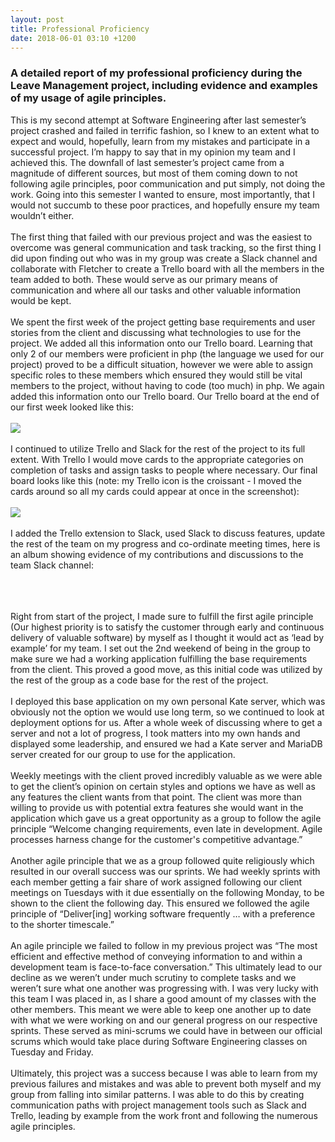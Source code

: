 ```yaml
---
layout: post
title: Professional Proficiency
date: 2018-06-01 03:10 +1200
---
```


<h3>A detailed report of my professional proficiency during the Leave Management project, including evidence and examples of my usage of agile principles.</h3>

This is my second attempt at Software Engineering after last semester’s project crashed and failed in terrific fashion, so I knew to an extent what to expect and would, hopefully, learn from my mistakes and participate in a successful project. I’m happy to say that in my opinion my team and I achieved this. The downfall of last semester’s project came from a magnitude of different sources, but most of them coming down to not following agile principles, poor communication and put simply, not doing the work. Going into this semester I wanted to ensure, most importantly, that I would not succumb to these poor practices, and hopefully ensure my team wouldn’t either.<br /><br />
The first thing that failed with our previous project and was the easiest to overcome was general communication and task tracking, so the first thing I did upon finding out who was in my group was create a Slack channel and collaborate with Fletcher to create a Trello board with all the members in the team added to both. These would serve as our primary means of communication and where all our tasks and other valuable information would be kept.<br /><br />
We spent the first week of the project getting base requirements and user stories from the client and discussing what technologies to use for the project. We added all this information onto our Trello board. Learning that only 2 of our members were proficient in php (the language we used for our project) proved to be a difficult situation, however we were able to assign specific roles to these members which ensured they would still be vital members to the project, without having to code (too much) in php. We again added this information onto our Trello board. Our Trello board at the end of our first week looked like this:<br /><br />
<img src="https://i.imgur.com/y0ZfXuI.png"><br /><br />
I continued to utilize Trello and Slack for the rest of the project to its full extent. With Trello I would move cards to the appropriate categories on completion of tasks and assign tasks to people where necessary. Our final board looks like this (note: my Trello icon is the croissant - I moved the cards around so all my cards could appear at once in the screenshot):<br /><br />
<img src="https://i.imgur.com/MZbeuzD.jpg"><br /><br />
I added the Trello extension to Slack, used Slack to discuss features, update the rest of the team on my progress and co-ordinate meeting times, here is an album showing evidence of my contributions and discussions to the team Slack channel:<br /><br />
<blockquote class="imgur-embed-pub" lang="en" data-id="a/921DHP6"><a href="//imgur.com/921DHP6"></a></blockquote><script async src="//s.imgur.com/min/embed.js" charset="utf-8"></script><br /><br />
Right from start of the project, I made sure to fulfill the first agile principle (Our highest priority is to satisfy the customer through early and continuous delivery of valuable software) by myself as I thought it would act as ‘lead by example’ for my team. I set out the 2nd weekend of being in the group to make sure we had a working application fulfilling the base requirements from the client. This proved a good move, as this initial code was utilized by the rest of the group as a code base for the rest of the project. <br /><br />
I deployed this base application on my own personal Kate server, which was obviously not the option we would use long term, so we continued to look at deployment options for us. After a whole week of discussing where to get a server and not a lot of progress, I took matters into my own hands and displayed some leadership, and ensured we had a Kate server and MariaDB server created for our group to use for the application.<br /><br />
Weekly meetings with the client proved incredibly valuable as we were able to get the client’s opinion on certain styles and options we have as well as any features the client wants from that point. The client was more than willing to provide us with potential extra features she would want in the application which gave us a great opportunity as a group to follow the agile principle “Welcome changing requirements, even late in development. Agile processes harness change for the customer's competitive advantage.” <br /><br />
Another agile principle that we as a group followed quite religiously which resulted in our overall success was our sprints. We had weekly sprints with each member getting a fair share of work assigned following our client meetings on Tuesdays with it due essentially on the following Monday, to be shown to the client the following day. This ensured we followed the agile principle of “Deliver[ing] working software frequently … with a preference to the shorter timescale.”<br /><br />
An agile principle we failed to follow in my previous project was “The most efficient and effective method of conveying information to and within a development team is face-to-face conversation.” This ultimately lead to our decline as we weren’t under much scrutiny to complete tasks and we weren’t sure what one another was progressing with. I was very lucky with this team I was placed in, as I share a good amount of my classes with the other members. This meant we were able to keep one another up to date with what we were working on and our general progress on our respective sprints. These served as mini-scrums we could have in between our official scrums which would take place during Software Engineering classes on Tuesday and Friday.<br /><br />
Ultimately, this project was a success because I was able to learn from my previous failures and mistakes and was able to prevent both myself and my group from falling into similar patterns. I was able to do this by creating communication paths with project management tools such as Slack and Trello, leading by example from the work front and following the numerous agile principles.<br /><br />





